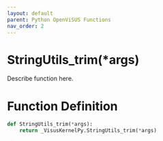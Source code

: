 ```yaml
---
layout: default
parent: Python OpenViSUS Functions
nav_order: 2
---
```


# StringUtils_trim(*args)

Describe function here.

# Function Definition

```python
def StringUtils_trim(*args):
    return _VisusKernelPy.StringUtils_trim(*args)

```